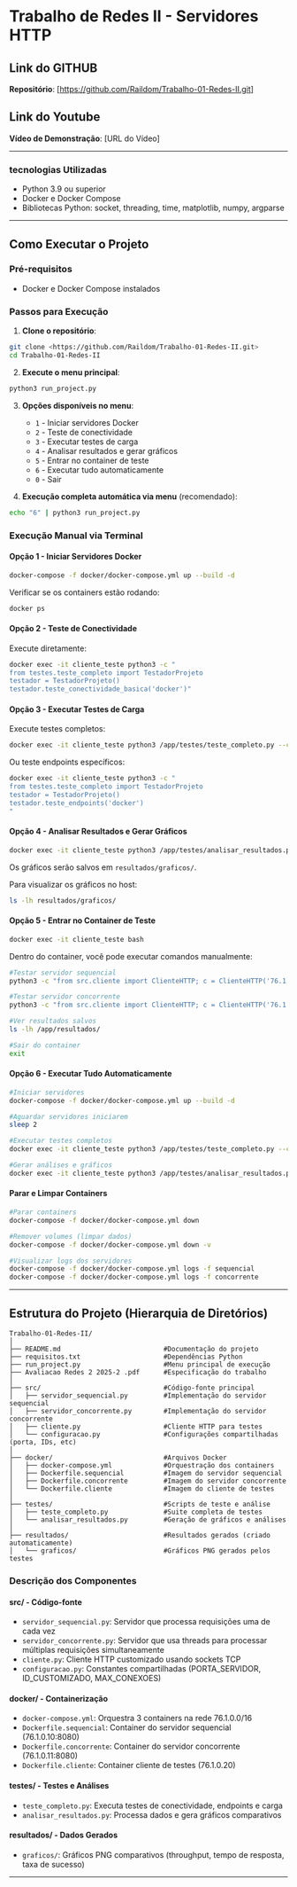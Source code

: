 # Trabalho de Redes II - Servidores HTTP

## Link do GITHUB

**Repositório**: [https://github.com/Raildom/Trabalho-01-Redes-II.git]

## Link do Youtube

**Vídeo de Demonstração**: [URL do Vídeo]

---

### tecnologias Utilizadas
- Python 3.9 ou superior
- Docker e Docker Compose
- Bibliotecas Python: socket, threading, time, matplotlib, numpy, argparse

---

## Como Executar o Projeto

### Pré-requisitos
- Docker e Docker Compose instalados

### Passos para Execução

1. **Clone o repositório**:
```bash
git clone <https://github.com/Raildom/Trabalho-01-Redes-II.git>
cd Trabalho-01-Redes-II
```

2. **Execute o menu principal**:
```bash
python3 run_project.py
```

3. **Opções disponíveis no menu**:
   - `1` - Iniciar servidores Docker
   - `2` - Teste de conectividade
   - `3` - Executar testes de carga
   - `4` - Analisar resultados e gerar gráficos
   - `5` - Entrar no container de teste
   - `6` - Executar tudo automaticamente
   - `0` - Sair

4. **Execução completa automática via menu** (recomendado):
```bash
echo "6" | python3 run_project.py
```

### Execução Manual via Terminal

#### Opção 1 - Iniciar Servidores Docker
```bash
docker-compose -f docker/docker-compose.yml up --build -d
```

Verificar se os containers estão rodando:
```bash
docker ps
```

#### Opção 2 - Teste de Conectividade
Execute diretamente:
```bash
docker exec -it cliente_teste python3 -c "
from testes.teste_completo import TestadorProjeto
testador = TestadorProjeto()
testador.teste_conectividade_basica('docker')"
```

#### Opção 3 - Executar Testes de Carga
Execute testes completos:
```bash
docker exec -it cliente_teste python3 /app/testes/teste_completo.py --completo
```

Ou teste endpoints específicos:
```bash
docker exec -it cliente_teste python3 -c "
from testes.teste_completo import TestadorProjeto
testador = TestadorProjeto()
testador.teste_endpoints('docker')
"
```

#### Opção 4 - Analisar Resultados e Gerar Gráficos
```bash
docker exec -it cliente_teste python3 /app/testes/analisar_resultados.py
```

Os gráficos serão salvos em `resultados/graficos/`.

Para visualizar os gráficos no host:
```bash
ls -lh resultados/graficos/
```

#### Opção 5 - Entrar no Container de Teste
```bash
docker exec -it cliente_teste bash
```

Dentro do container, você pode executar comandos manualmente:
```bash
#Testar servidor sequencial
python3 -c "from src.cliente import ClienteHTTP; c = ClienteHTTP('76.1.0.10'); print(c.enviar_requisicao('GET', '/'))"

#Testar servidor concorrente
python3 -c "from src.cliente import ClienteHTTP; c = ClienteHTTP('76.1.0.11'); print(c.enviar_requisicao('GET', '/'))"

#Ver resultados salvos
ls -lh /app/resultados/

#Sair do container
exit
```

#### Opção 6 - Executar Tudo Automaticamente
```bash
#Iniciar servidores
docker-compose -f docker/docker-compose.yml up --build -d

#Aguardar servidores iniciarem
sleep 2

#Executar testes completos
docker exec -it cliente_teste python3 /app/testes/teste_completo.py --completo

#Gerar análises e gráficos
docker exec -it cliente_teste python3 /app/testes/analisar_resultados.py
```

#### Parar e Limpar Containers
```bash
#Parar containers
docker-compose -f docker/docker-compose.yml down

#Remover volumes (limpar dados)
docker-compose -f docker/docker-compose.yml down -v

#Visualizar logs dos servidores
docker-compose -f docker/docker-compose.yml logs -f sequencial
docker-compose -f docker/docker-compose.yml logs -f concorrente
```

---

## Estrutura do Projeto (Hierarquia de Diretórios)

```
Trabalho-01-Redes-II/
│
├── README.md                          #Documentação do projeto
├── requisitos.txt                     #Dependências Python
├── run_project.py                     #Menu principal de execução
├── Avaliacao Redes 2 2025-2 .pdf      #Especificação do trabalho
│
├── src/                               #Código-fonte principal
│   ├── servidor_sequencial.py         #Implementação do servidor sequencial
│   ├── servidor_concorrente.py        #Implementação do servidor concorrente
│   ├── cliente.py                     #Cliente HTTP para testes
│   └── configuracao.py                #Configurações compartilhadas (porta, IDs, etc)
│
├── docker/                            #Arquivos Docker
│   ├── docker-compose.yml             #Orquestração dos containers
│   ├── Dockerfile.sequencial          #Imagem do servidor sequencial
│   ├── Dockerfile.concorrente         #Imagem do servidor concorrente
│   └── Dockerfile.cliente             #Imagem do cliente de testes
│
├── testes/                            #Scripts de teste e análise
│   ├── teste_completo.py              #Suite completa de testes
│   └── analisar_resultados.py         #Geração de gráficos e análises
│
├── resultados/                        #Resultados gerados (criado automaticamente)
│   └── graficos/                      #Gráficos PNG gerados pelos testes
```

### Descrição dos Componentes

#### **src/** - Código-fonte
- `servidor_sequencial.py`: Servidor que processa requisições uma de cada vez
- `servidor_concorrente.py`: Servidor que usa threads para processar múltiplas requisições simultaneamente
- `cliente.py`: Cliente HTTP customizado usando sockets TCP
- `configuracao.py`: Constantes compartilhadas (PORTA_SERVIDOR, ID_CUSTOMIZADO, MAX_CONEXOES)

#### **docker/** - Containerização
- `docker-compose.yml`: Orquestra 3 containers na rede 76.1.0.0/16
- `Dockerfile.sequencial`: Container do servidor sequencial (76.1.0.10:8080)
- `Dockerfile.concorrente`: Container do servidor concorrente (76.1.0.11:8080)
- `Dockerfile.cliente`: Container cliente de testes (76.1.0.20)

#### **testes/** - Testes e Análises
- `teste_completo.py`: Executa testes de conectividade, endpoints e carga
- `analisar_resultados.py`: Processa dados e gera gráficos comparativos

#### **resultados/** - Dados Gerados
- `graficos/`: Gráficos PNG comparativos (throughput, tempo de resposta, taxa de sucesso)

---